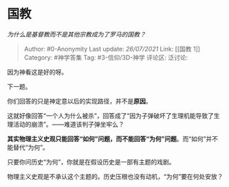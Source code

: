 # 国教
*为什么是基督教而不是其他宗教成为了罗马的国教？*

> Author: #0-Anonymity
> Last update: *26/07/2021*
> Link: [[国教 1]]
> Category: #神学答集
> Tag: #3-信仰/3D-神学
> 评论区:
> 泛讨论:

因为神看这是好的呀。

下一题。

你们回答的只是神定意以后的实现路径，并不是**原因**。

这就好像回答“一个人为什么被杀”，回答成了“因为子弹破坏了生理机能导致了生理活动的崩溃”。——难道该判子弹坐牢么？

**其实物理主义史观只能回答“如何”问题，而不能回答“为何”问题**。而“如何”并不能替代“为何”。

只要你问历史“为何”，你就是在假设历史是一部有主题的戏剧。

物理主义史观是不承认这个主题的。历史压根也没有动机，“为何”要在何处安放？

